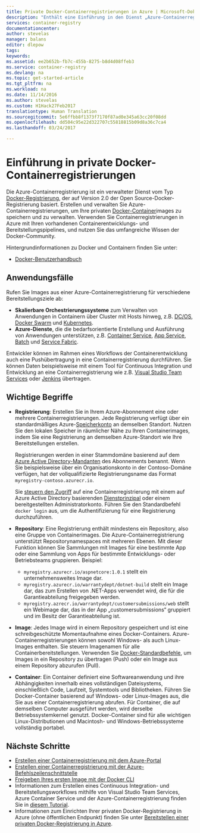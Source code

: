 ```yaml
---
title: Private Docker-Containerregistrierungen in Azure | Microsoft-Dokumentation
description: "Enthält eine Einführung in den Dienst „Azure-Containerregistrierung“ und die Bereitstellung von cloudbasierten, verwalteten, privaten Docker-Registrierungen."
services: container-registry
documentationcenter: 
author: stevelas
manager: balans
editor: dlepow
tags: 
keywords: 
ms.assetid: ee2b652b-fb7c-455b-8275-b8d4d08ffeb3
ms.service: container-registry
ms.devlang: na
ms.topic: get-started-article
ms.tgt_pltfrm: na
ms.workload: na
ms.date: 11/14/2016
ms.author: stevelas
ms.custom: H1Hack27Feb2017
translationtype: Human Translation
ms.sourcegitcommit: 5e6ffbb8f1373f7170f87ad0e345a63cc20f08dd
ms.openlocfilehash: dd504c95e22d322707c55818815b09d8a36c7ca4
ms.lasthandoff: 03/24/2017

---
```

# <a name="introduction-to-private-docker-container-registries"></a>Einführung in private Docker-Containerregistrierungen


Die Azure-Containerregistrierung ist ein verwalteter Dienst vom Typ [Docker-Registrierung](https://docs.docker.com/registry/), der auf Version 2.0 der Open Source-Docker-Registrierung basiert. Erstellen und verwalten Sie Azure-Containerregistrierungen, um Ihre privaten [Docker-Container](https://www.docker.com/what-docker)images zu speichern und zu verwalten. Verwenden Sie Containerregistrierungen in Azure mit Ihren vorhandenen Containerentwicklungs- und Bereitstellungspipelines, und nutzen Sie das umfangreiche Wissen der Docker-Community.

Hintergrundinformationen zu Docker und Containern finden Sie unter:

* [Docker-Benutzerhandbuch](https://docs.docker.com/engine/userguide/)




## <a name="use-cases"></a>Anwendungsfälle
Rufen Sie Images aus einer Azure-Containerregistrierung für verschiedene Bereitstellungsziele ab:

* **Skalierbare Orchestrierungssysteme** zum Verwalten von Anwendungen in Containern über Cluster mit Hosts hinweg, z.B. [DC/OS](https://docs.mesosphere.com/), [Docker Swarm](https://docs.docker.com/swarm/) und [Kubernetes](http://kubernetes.io/docs/).
* **Azure-Dienste**, die die bedarfsorientierte Erstellung und Ausführung von Anwendungen unterstützen, z.B. [Container Service](../container-service/index.md), [App Service](/app-service/index.md), [Batch](../batch/index.md) und [Service Fabric](../service-fabric/index.md).

Entwickler können im Rahmen eines Workflows der Containerentwicklung auch eine Pushübertragung in eine Containerregistrierung durchführen. Sie können Daten beispielsweise mit einem Tool für Continuous Integration und Entwicklung an eine Containerregistrierung wie z.B. [Visual Studio Team Services](https://www.visualstudio.com/docs/overview) oder [Jenkins](https://jenkins.io/) übertragen.





## <a name="key-concepts"></a>Wichtige Begriffe
* **Registrierung**: Erstellen Sie in Ihrem Azure-Abonnement eine oder mehrere Containerregistrierungen. Jede Registrierung verfügt über ein standardmäßiges Azure-[Speicherkonto](../storage/storage-introduction.md) an demselben Standort. Nutzen Sie den lokalen Speicher in räumlicher Nähe zu Ihren Containerimages, indem Sie eine Registrierung an demselben Azure-Standort wie Ihre Bereitstellungen erstellen.

  Registrierungen werden in einer Stammdomäne basierend auf dem [Azure Active Directory-Mandanten](../active-directory/active-directory-howto-tenant.md) des Abonnements benannt. Wenn Sie beispielsweise über ein Organisationskonto in der Contoso-Domäne verfügen, hat der vollqualifizierte Registrierungsname das Format `myregistry-contoso.azurecr.io`.

  Sie [steuern den Zugriff](container-registry-authentication.md) auf eine Containerregistrierung mit einem auf Azure Active Directory basierenden [Dienstprinzipal](../active-directory/active-directory-application-objects.md) oder einem bereitgestellten Administratorkonto. Führen Sie den Standardbefehl `docker login` aus, um die Authentifizierung für eine Registrierung durchzuführen.

* **Repository**: Eine Registrierung enthält mindestens ein Repository, also eine Gruppe von Containerimages. Die Azure-Containerregistrierung unterstützt Repositorynamespaces mit mehreren Ebenen. Mit dieser Funktion können Sie Sammlungen mit Images für eine bestimmte App oder eine Sammlung von Apps für bestimmte Entwicklungs- oder Betriebsteams gruppieren. Beispiel:

  * `myregistry.azurecr.io/aspnetcore:1.0.1` stellt ein unternehmensweites Image dar.
  * `myregistry.azurecr.io/warrantydept/dotnet-build` stellt ein Image dar, das zum Erstellen von .NET-Apps verwendet wird, die für die Garantieabteilung freigegeben werden.
  * `myregistry.azrecr.io/warrantydept/customersubmissions/web` stellt ein Webimage dar, das in der App „customersubmissions“ gruppiert und im Besitz der Garantieabteilung ist.

* **Image**: Jedes Image wird in einem Repository gespeichert und ist eine schreibgeschützte Momentaufnahme eines Docker-Containers. Azure-Containerregistrierungen können sowohl Windows- als auch Linux-Images enthalten. Sie steuern Imagenamen für alle Containerbereitstellungen. Verwenden Sie [Docker-Standardbefehle](https://docs.docker.com/engine/reference/commandline/), um Images in ein Repository zu übertragen (Push) oder ein Image aus einem Repository abzurufen (Pull).

* **Container**: Ein Container definiert eine Softwareanwendung und ihre Abhängigkeiten innerhalb eines vollständigen Dateisystems, einschließlich Code, Laufzeit, Systemtools und Bibliotheken. Führen Sie Docker-Container basierend auf Windows- oder Linux-Images aus, die Sie aus einer Containerregistrierung abrufen. Für Container, die auf demselben Computer ausgeführt werden, wird derselbe Betriebssystemkernel genutzt. Docker-Container sind für alle wichtigen Linux-Distributionen und Macintosh- und Windows-Betriebssysteme vollständig portabel.




## <a name="next-steps"></a>Nächste Schritte
* [Erstellen einer Containerregistrierung mit dem Azure-Portal](container-registry-get-started-portal.md)
* [Erstellen einer Containerregistrierung mit der Azure-Befehlszeilenschnittstelle](container-registry-get-started-azure-cli.md)
* [Freigeben Ihres ersten Image mit der Docker CLI](container-registry-get-started-docker-cli.md)
* Informationen zum Erstellen eines Continuous Integration- und Bereitstellungsworkflows mithilfe von Visual Studio Team Services, Azure Container Service und der Azure-Containerregistrierung finden Sie in [diesem Tutorial](../container-service/container-service-setup-ci-cd.md).
* Informationen zum Einrichten Ihrer privaten Docker-Registrierung in Azure (ohne öffentlichen Endpunkt) finden Sie unter [Bereitstellen einer privaten Docker-Registrierung in Azure](../virtual-machines/virtual-machines-linux-docker-registry-in-blob-storage.md).

